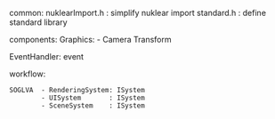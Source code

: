common:
	nuklearImport.h : simplify nuklear import
	standard.h		: define standard library

components:
	Graphics:
		-
	Camera
	Transform

EventHandler:
	event



workflow:

	SOGLVA	- RenderingSystem: ISystem
			- UISystem		 : ISystem
			- SceneSystem	 : ISystem

